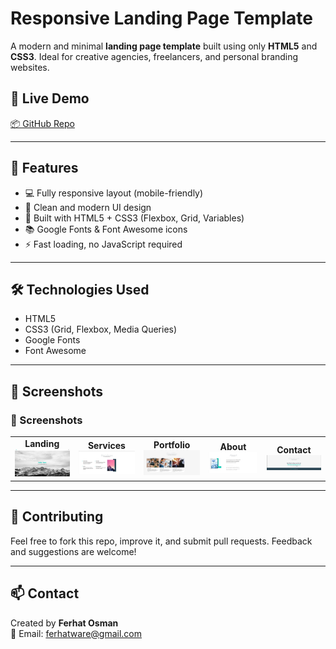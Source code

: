 # Responsive Landing Page Template

A modern and minimal **landing page template** built using only **HTML5** and **CSS3**. Ideal for creative agencies, freelancers, and personal branding websites.

## 📸 Live Demo

[📦 GitHub Repo]([https://github.com/your-username/leon-template](https://lnkd.in/dtrzgwFx))

---

## 🚀 Features

- 💻 Fully responsive layout (mobile-friendly)
- 🎨 Clean and modern UI design
- 🔧 Built with HTML5 + CSS3 (Flexbox, Grid, Variables)
- 📚 Google Fonts & Font Awesome icons
- ⚡️ Fast loading, no JavaScript required

---

## 🛠️ Technologies Used

- HTML5
- CSS3 (Grid, Flexbox, Media Queries)
- Google Fonts
- Font Awesome

---


## 📌 Screenshots

<h3>📸 Screenshots</h3>

<table>
  <tr>
    <td align="center"><strong>Landing</strong><br><img src="screenshots/1.png" width="150"></td>
    <td align="center"><strong>Services</strong><br><img src="screenshots/2.png" width="150"></td>
    <td align="center"><strong>Portfolio</strong><br><img src="screenshots/3.png" width="150"></td>
    <td align="center"><strong>About</strong><br><img src="screenshots/4.png" width="150"></td>
    <td align="center"><strong>Contact</strong><br><img src="screenshots/5.png" width="150"></td>
  </tr>
</table>

---

## 🤝 Contributing

Feel free to fork this repo, improve it, and submit pull requests. Feedback and suggestions are welcome!

---

## 📫 Contact

Created by **Ferhat Osman**  
📧 Email: ferhatware@gmail.com

